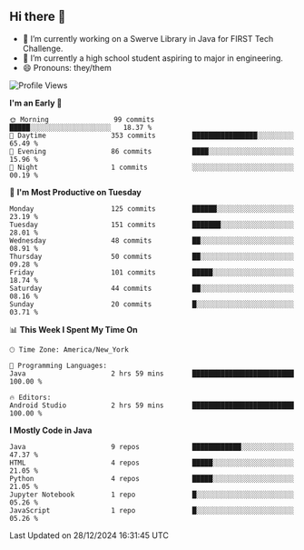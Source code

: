 ## Hi there 👋

- 🔭 I’m currently working on a Swerve Library in Java for FIRST Tech Challenge.
- 🌱 I’m currently a high school student aspiring to major in engineering.
- 😄 Pronouns: they/them

<!--START_SECTION:waka-->
![Profile Views](http://img.shields.io/badge/Profile%20Views-0-blue)

**I'm an Early 🐤** 

```text
🌞 Morning                99 commits          █████░░░░░░░░░░░░░░░░░░░░   18.37 % 
🌆 Daytime                353 commits         ████████████████░░░░░░░░░   65.49 % 
🌃 Evening                86 commits          ████░░░░░░░░░░░░░░░░░░░░░   15.96 % 
🌙 Night                  1 commits           ░░░░░░░░░░░░░░░░░░░░░░░░░   00.19 % 
```
📅 **I'm Most Productive on Tuesday** 

```text
Monday                   125 commits         ██████░░░░░░░░░░░░░░░░░░░   23.19 % 
Tuesday                  151 commits         ███████░░░░░░░░░░░░░░░░░░   28.01 % 
Wednesday                48 commits          ██░░░░░░░░░░░░░░░░░░░░░░░   08.91 % 
Thursday                 50 commits          ██░░░░░░░░░░░░░░░░░░░░░░░   09.28 % 
Friday                   101 commits         █████░░░░░░░░░░░░░░░░░░░░   18.74 % 
Saturday                 44 commits          ██░░░░░░░░░░░░░░░░░░░░░░░   08.16 % 
Sunday                   20 commits          █░░░░░░░░░░░░░░░░░░░░░░░░   03.71 % 
```


📊 **This Week I Spent My Time On** 

```text
🕑︎ Time Zone: America/New_York

💬 Programming Languages: 
Java                     2 hrs 59 mins       █████████████████████████   100.00 % 

🔥 Editors: 
Android Studio           2 hrs 59 mins       █████████████████████████   100.00 % 
```

**I Mostly Code in Java** 

```text
Java                     9 repos             ████████████░░░░░░░░░░░░░   47.37 % 
HTML                     4 repos             █████░░░░░░░░░░░░░░░░░░░░   21.05 % 
Python                   4 repos             █████░░░░░░░░░░░░░░░░░░░░   21.05 % 
Jupyter Notebook         1 repo              █░░░░░░░░░░░░░░░░░░░░░░░░   05.26 % 
JavaScript               1 repo              █░░░░░░░░░░░░░░░░░░░░░░░░   05.26 % 
```




 Last Updated on 28/12/2024 16:31:45 UTC
<!--END_SECTION:waka-->
